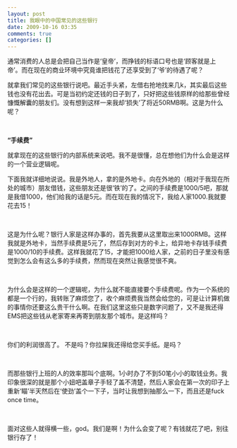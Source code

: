 ```yaml
---
layout: post
title: 我眼中的中国常见的这些银行
date: 2009-10-16 03:35
comments: true
categories: []
---
```

<p>
通常消费的人总是会把自己当作是‘皇帝’，而挣钱的标语口号也是‘顾客就是上帝’。而在现在的商业环境中究竟谁把钱花了还享受到了‘爷’的待遇了呢？</p>
<p>
就拿我们常见的这些银行说吧。最近手头紧，左借右抢地找来几k，其实最后这些钱也没有花出去。可是当初约定还钱的日子到了，只好把这些钱原样的给那些曾经慷慨解囊的朋友们。没有想到这样一来我却‘损失’了将近50RMB啊。这是为什么呢？</p>
<p> </p>
<p><strong>“手续费”</strong></p>
<p>就拿现在的这些银行的内部系统来说吧。我不是很懂，总在想他们为什么会是这样的一个营业逻辑呢。</p>
<p>
下面我就详细地说说。我是外地人，拿的是外地卡。向在外地的（相对于我现在所处的城市）朋友借钱，这些朋友还是很‘铁’的了。之间的手续费是1000/5吧，那就是我借1000，他们给我的话是5元。而在现在我的情况下，我给人家1000.我就要花去15！</p>
<p> </p>
<p>
这是为什么呢？银行人家是这样办事的，首先我要从这里取出来1000RMB。这样我就是外地卡，当然手续费是5元了，然后存到对方的卡上，给异地卡存钱手续费是1000/10的手续费。这样我就花了15，才能把1000给人家，之前的日子里没有感觉到怎么会有这么多的手续费，然而现在突然让我感觉很不爽。</p>
<p> </p>
<p>
为什么会是这样的一个逻辑呢，为什么就不能直接要个手续费呢。作为一个系统的都是一个行的，我转账了麻烦您了，收个麻烦费我当然会给您的，可是让计算机做的事情你还要这么贵干什么啊。在我们这里这些只是数字问题了，又不是我还得EMS把这些钱从老家寄来再寄到朋友那个城市。是这样吗？</p>
<p> </p>
<p>你们的利润很高了。 不是吗？你拉屎我还得给您买手纸。是吗？</p>
<p> </p>
<p>
而那些银行上班的人的效率那叫个底啊。1小时办了不到50笔小小的取钱业务。我印象很深的就是那个小妞吧盖章子手轻了盖不清楚，然后人家会在第一次的印子上重新‘瞄’半天然后在‘使劲’盖个一下子，当时让我想到抽那么一下，而且还是fuck
once time。</p>
<p> </p>
<p>面对这些人就得横一些，god。我们是啊！为什么会变了呢？有钱就花了吧，别往银行存了！</p>
